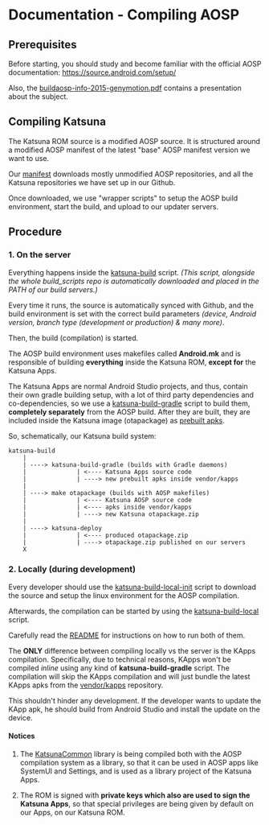 # Documentation - Compiling AOSP

## Prerequisites

Before starting, you should study and become familiar with the official AOSP documentation: https://source.android.com/setup/

Also, the [buildaosp-info-2015-genymotion.pdf](buildaosp-info-2015-genymotion.pdf) contains a presentation about the subject.

## Compiling Katsuna

The Katsuna ROM source is a modified AOSP source. It is structured around a modified AOSP manifest of the latest "base" AOSP manifest version we want to use.

Our [manifest](https://github.com/Katsuna/public_manifest) downloads mostly unmodified AOSP repositories, and all the Katsuna repositories we have set up in our Github.

Once downloaded, we use "wrapper scripts" to setup the AOSP build environment, start the build, and upload to our updater servers.

## Procedure

### 1. On the server

Everything happens inside the [katsuna-build](https://github.com/Katsuna/build_scripts/blob/master/build_server/katsuna-build) script. *(This script, alongside the whole build_scripts repo is automatically downloaded and placed in the PATH of our build servers.)*

Every time it runs, the source is automatically synced with Github, and the build environment is set with the correct build parameters *(device, Android version, branch type (development or production) & many more)*.

Then, the build (compilation) is started.

The AOSP build environment uses makefiles called **Android.mk** and is responsible of building **everything** inside the Katsuna ROM, **except for** the Katsuna Apps.

The Katsuna Apps are normal Android Studio projects, and thus, contain their own gradle building setup, with a lot of third party dependencies and co-dependencies, so we use a [katsuna-build-gradle](https://github.com/Katsuna/build_scripts/blob/master/build_server/katsuna-build-gradle) script to build them, **completely separately** from the AOSP build.
After they are built, they are included inside the Katsuna image (otapackage) as [prebuilt apks](prebuilt-apks/README.md).

So, schematically, our Katsuna build system:
```
katsuna-build
    |
    | ----> katsuna-build-gradle (builds with Gradle daemons)
    |              | <---- Katsuna Apps source code
    |              | ----> new prebuilt apks inside vendor/kapps
    |
    | ----> make otapackage (builds with AOSP makefiles)
    |              | <---- Katsuna AOSP source code
    |              | <---- apks inside vendor/kapps
    |              | ----> new Katsuna otapackage.zip
    |               
    | ----> katsuna-deploy
    |              | <---- produced otapackage.zip
    |              | ----> otapackage.zip published on our servers
    X
```

### 2. Locally (during development)

Every developer should use the  [katsuna-build-local-init](https://github.com/Katsuna/build_scripts/blob/master/build_server/katsuna-build-local-init) script to download the source and setup the linux environment for the AOSP compilation.

Afterwards, the compilation can be started by using the [katsuna-build-local](https://github.com/Katsuna/build_scripts/blob/master/build_server/katsuna-build-local) script.

Carefully read the [README](https://github.com/Katsuna/build_scripts/blob/master/build_server/README.md) for instructions on how to run both of them.

The **ONLY** difference between compiling locally vs the server is the KApps compilation. Specifically, due to technical reasons, KApps won't be compiled *inline* using any kind of **katsuna-build-gradle** script. The compilation will skip the KApps compilation and will just bundle the latest KApps apks from the [vendor/kapps](https://github.com/Katsuna/public_vendor_kapps) repository.

This shouldn't hinder any development. If the developer wants to update the KApp apk, he should build from Android Studio and install the update on the device.


#### Notices

1. The [KatsunaCommon](https://github.com/Katsuna/public_frameworks_KatsunaCommon) library is being compiled both with the AOSP compilation system as a library, so that it can be used in AOSP apps like SystemUI and Settings, and is used as a library project of the Katsuna Apps.

2. The ROM is signed with **private keys which also are used to sign the Katsuna Apps**, so that special privileges are being given by default on our Apps, on our Katsuna ROM.
